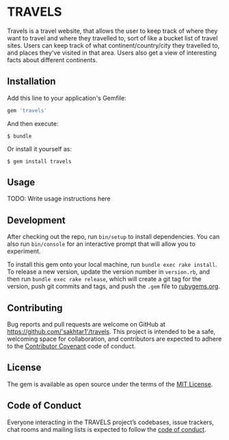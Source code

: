 # TRAVELS

Travels is a travel website, that allows the user to keep track of where they want to travel and where they travelled to, sort of like a bucket list of travel sites. Users can keep track of what continent/country/city they travelled to, and places they've visited in that area. Users also get a view of interesting facts about different continents. 

## Installation

Add this line to your application's Gemfile:

```ruby
gem 'travels'
```

And then execute:

    $ bundle

Or install it yourself as:

    $ gem install travels

## Usage

TODO: Write usage instructions here

## Development

After checking out the repo, run `bin/setup` to install dependencies. You can also run `bin/console` for an interactive prompt that will allow you to experiment.

To install this gem onto your local machine, run `bundle exec rake install`. To release a new version, update the version number in `version.rb`, and then run `bundle exec rake release`, which will create a git tag for the version, push git commits and tags, and push the `.gem` file to [rubygems.org](https://rubygems.org).

## Contributing

Bug reports and pull requests are welcome on GitHub at https://github.com/'sakhtar1'/travels. This project is intended to be a safe, welcoming space for collaboration, and contributors are expected to adhere to the [Contributor Covenant](http://contributor-covenant.org) code of conduct.

## License

The gem is available as open source under the terms of the [MIT License](https://opensource.org/licenses/MIT).

## Code of Conduct

Everyone interacting in the TRAVELS project’s codebases, issue trackers, chat rooms and mailing lists is expected to follow the [code of conduct](https://github.com/'sakhtar1'/travels/blob/master/CODE_OF_CONDUCT.md).
